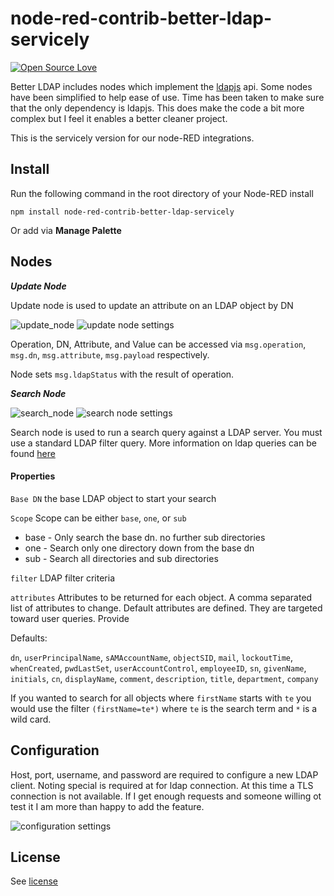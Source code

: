 # node-red-contrib-better-ldap-servicely

[![Open Source Love](https://badges.frapsoft.com/os/mit/mit.svg?v=102)](https://github.com/ellerbrock/open-source-badge/)

Better LDAP includes nodes which implement the [ldapjs][ldapjs] api. Some nodes
have been simplified to help ease of use. Time has been taken to make sure that
the only dependency is ldapjs. This does make the code a bit more complex
but I feel it enables a better cleaner project.  

This is the servicely version for our node-RED integrations.

Install
-------

Run the following command in the root directory of your Node-RED install

    npm install node-red-contrib-better-ldap-servicely

Or add via **Manage Palette**

Nodes
-------
***Update Node***

Update node is used to update an attribute on an LDAP object by DN

![update_node](./images/update_node.png)
![update node settings](./images/update_node_settings.png)

Operation, DN, Attribute, and Value can be accessed via
`msg.operation`, `msg.dn`, `msg.attribute`, `msg.payload`
respectively.

Node sets `msg.ldapStatus` with the result of operation. 


***Search Node***

![search_node](./images/search_node.png)
![search node settings](./images/search_node_settings.png)

Search node is used to run a search query against a LDAP server. 
You must use a standard LDAP filter query. 
More information on ldap queries can be found [here][filterQuery]

#### Properties
`Base DN` the base LDAP object to start your search

`Scope` Scope can be either `base`, `one`, or `sub`
- base - Only search the base dn. no further sub directories
- one - Search only one directory down from the base dn
- sub - Search all directories and sub directories

`filter` LDAP filter criteria

`attributes` Attributes to be returned for each object. A comma separated list of attributes to change.
Default attributes are defined. They are targeted toward user queries. 
Provide 

Defaults:


`dn`, `userPrincipalName`, `sAMAccountName`, `objectSID`, `mail`,
                  `lockoutTime`, `whenCreated`, `pwdLastSet`, `userAccountControl`,
                  `employeeID`, `sn`, `givenName`, `initials`, `cn`, `displayName`,
                  `comment`, `description`, `title`, `department`, `company`

If you wanted to search for all objects where `firstName` starts with `te` you 
would use the filter `(firstName=te*)` where `te` is the search term and `*` is a wild card.



Configuration
-------

Host, port, username, and password are required to configure a new LDAP client. 
Noting special is required at for ldap connection. At this time a TLS connection
is not available. If I get enough requests and someone willing ot test it I am
more than happy to add the feature.

![configuration settings](./images/configuration_settings.png)

License
-------

See [license](https://github.com/sublime93/node-red-contrib-better-ldap/blob/master/LICENSE.md)
    
[ldapjs]: https://github.com/joyent/node-ldapjs    
[filterQuery]: https://docs.ldap.com/specs/rfc4515.txt
